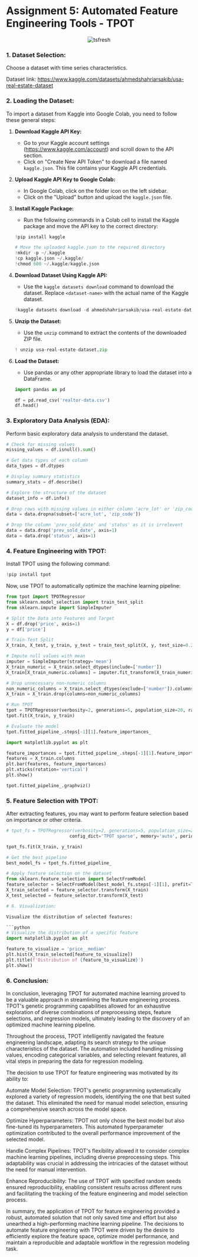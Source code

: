 
# Assignment 5: Automated Feature Engineering Tools - TPOT

<div align="center">
  <img src="https://github.com/drshahizan/Python_EDA/assets/92329710/29a6cbae-2e13-490a-9f77-d3b5ad7f2939" alt="tsfresh">
</div>


### 1. Dataset Selection:

Choose a dataset with time series characteristics.

Dataset link: https://www.kaggle.com/datasets/ahmedshahriarsakib/usa-real-estate-dataset

### 2. Loading the Dataset:

To import a dataset from Kaggle into Google Colab, you need to follow these general steps:

1. **Download Kaggle API Key:**
   - Go to your Kaggle account settings (https://www.kaggle.com/account) and scroll down to the API section.
   - Click on "Create New API Token" to download a file named `kaggle.json`. This file contains your Kaggle API credentials.

2. **Upload Kaggle API Key to Google Colab:**
   - In Google Colab, click on the folder icon on the left sidebar.
   - Click on the "Upload" button and upload the `kaggle.json` file.

3. **Install Kaggle Package:**
   - Run the following commands in a Colab cell to install the Kaggle package and move the API key to the correct directory:

   ```python
   !pip install kaggle

   # Move the uploaded kaggle.json to the required directory
   !mkdir -p ~/.kaggle
   !cp kaggle.json ~/.kaggle/
   !chmod 600 ~/.kaggle/kaggle.json
   ```

4. **Download Dataset Using Kaggle API:**
   - Use the `kaggle datasets download` command to download the dataset. Replace `<dataset-name>` with the actual name of the Kaggle dataset.

   ```python
   !kaggle datasets download -d ahmedshahriarsakib/usa-real-estate-dataset
   ```

5. **Unzip the Dataset:**
   - Use the `unzip` command to extract the contents of the downloaded ZIP file.

   ```python
   ! unzip usa-real-estate-dataset.zip
   ```

6. **Load the Dataset:**
   - Use pandas or any other appropriate library to load the dataset into a DataFrame.

   ```python
   import pandas as pd

   df = pd.read_csv('realtor-data.csv')
   df.head()
   ```

### 3. Exploratory Data Analysis (EDA):

Perform basic exploratory data analysis to understand the dataset.

```python
# Check for missing values
missing_values = df.isnull().sum()

# Get data types of each column
data_types = df.dtypes

# Display summary statistics
summary_stats = df.describe()

# Explore the structure of the dataset
dataset_info = df.info()
```

```python
# Drop rows with missing values in either column 'acre_lot' or 'zip_code'
data = data.dropna(subset=['acre_lot', 'zip_code'])
```

```python
# Drop the column 'prev_sold_date' and 'status' as it is irrelevent
data = data.drop('prev_sold_date', axis=1)
data = data.drop('status', axis=1)
```

### 4. Feature Engineering with TPOT:

Install TPOT using the following command:

```python
!pip install tpot
```

Now, use TPOT to automatically optimize the machine learning pipeline:

```python
from tpot import TPOTRegressor
from sklearn.model_selection import train_test_split
from sklearn.impute import SimpleImputer

# Split the Data into Features and Target
X = df.drop('price', axis=1)
y = df['price']

# Train-Test Split
X_train, X_test, y_train, y_test = train_test_split(X, y, test_size=0.2, random_state=42)

# Impute null values with mean
imputer = SimpleImputer(strategy='mean')
X_train_numeric = X_train.select_dtypes(include=['number'])
X_train[X_train_numeric.columns] = imputer.fit_transform(X_train_numeric)

# Drop unnecessary non-numeric columns
non_numeric_columns = X_train.select_dtypes(exclude=['number']).columns
X_train = X_train.drop(columns=non_numeric_columns)

# Run TPOT
tpot = TPOTRegressor(verbosity=2, generations=5, population_size=20, random_state=42, n_jobs=-1)
tpot.fit(X_train, y_train)

# Evaluate the model
tpot.fitted_pipeline_.steps[-1][1].feature_importances_

import matplotlib.pyplot as plt

feature_importances = tpot.fitted_pipeline_.steps[-1][1].feature_importances_
features = X_train.columns
plt.bar(features, feature_importances)
plt.xticks(rotation='vertical')
plt.show()

tpot.fitted_pipeline_.graphviz()

```

### 5. Feature Selection with TPOT:

After extracting features, you may want to perform feature selection based on importance or other criteria.

```python
# tpot_fs = TPOTRegressor(verbosity=2, generations=5, population_size=20, random_state=42, n_jobs=-1,
                        config_dict='TPOT sparse', memory='auto', periodic_checkpoint_folder='/content/gdrive/MyDrive/tpot_checkpoint')

tpot_fs.fit(X_train, y_train)

# Get the best pipeline
best_model_fs = tpot_fs.fitted_pipeline_

# Apply feature selection on the dataset
from sklearn.feature_selection import SelectFromModel
feature_selector = SelectFromModel(best_model_fs.steps[-1][1], prefit=True)
X_train_selected = feature_selector.transform(X_train)
X_test_selected = feature_selector.transform(X_test)

# 6. Visualization:

Visualize the distribution of selected features:

```python
# Visualize the distribution of a specific feature
import matplotlib.pyplot as plt

feature_to_visualize = 'price__median'
plt.hist(X_train_selected[feature_to_visualize])
plt.title(f'Distribution of {feature_to_visualize}')
plt.show()
```

### 6. Conclusion:

In conclusion, leveraging TPOT for automated machine learning proved to be a valuable approach in streamlining the feature engineering process. TPOT's genetic programming capabilities allowed for an exhaustive exploration of diverse combinations of preprocessing steps, feature selections, and regression models, ultimately leading to the discovery of an optimized machine learning pipeline.

Throughout the process, TPOT intelligently navigated the feature engineering landscape, adapting its search strategy to the unique characteristics of the dataset. The automation included handling missing values, encoding categorical variables, and selecting relevant features, all vital steps in preparing the data for regression modeling.

The decision to use TPOT for feature engineering was motivated by its ability to:

Automate Model Selection: TPOT's genetic programming systematically explored a variety of regression models, identifying the one that best suited the dataset. This eliminated the need for manual model selection, ensuring a comprehensive search across the model space.

Optimize Hyperparameters: TPOT not only chose the best model but also fine-tuned its hyperparameters. This automated hyperparameter optimization contributed to the overall performance improvement of the selected model.

Handle Complex Pipelines: TPOT's flexibility allowed it to consider complex machine learning pipelines, including diverse preprocessing steps. This adaptability was crucial in addressing the intricacies of the dataset without the need for manual intervention.

Enhance Reproducibility: The use of TPOT with specified random seeds ensured reproducibility, enabling consistent results across different runs and facilitating the tracking of the feature engineering and model selection process.

In summary, the application of TPOT for feature engineering provided a robust, automated solution that not only saved time and effort but also unearthed a high-performing machine learning pipeline. The decisions to automate feature engineering with TPOT were driven by the desire to efficiently explore the feature space, optimize model performance, and maintain a reproducible and adaptable workflow in the regression modeling task.
